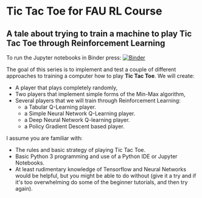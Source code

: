 # Tic Tac Toe for FAU RL Course
## A tale about trying to train a machine to play Tic Tac Toe through Reinforcement Learning

To run the Jupyter notebooks in Binder press:  [![Binder](https://mybinder.org/badge.svg)](https://mybinder.org/v2/gh/fcarsten/tic-tac-toe/master)

The goal of this series is to implement and test a couple of different approaches to 
training a computer how to play **Tic Tac Toe**. We will create:

* A player that plays completely randomly, 
* Two players that implement simple forms of the Min-Max algorithm, 
* Several players that we will train through Reinforcement Learning:
    * a Tabular Q-Learning player.
    * a Simple Neural Network Q-Learning player.
    * a Deep Neural Network Q-learning player.
    * a Policy Gradient Descent based player.

I assume you are familiar with:
* The rules and basic strategy of playing Tic Tac Toe.
* Basic Python 3 programming and use of a Python IDE or Jupyter Notebooks.
* At least rudimentary knowledge of Tensorflow and Neural Networks would be helpful, but you might be able to do 
without (give it a try and if it's too overwhelming do some of the beginner tutorials, 
and then try again).

